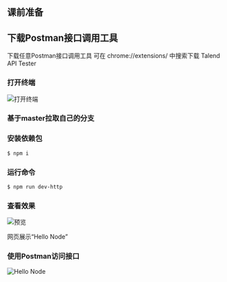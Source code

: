 ## 课前准备

## 下载Postman接口调用工具
下载任意Postman接口调用工具
可在 chrome://extensions/ 中搜索下载 Talend API Tester

### 打开终端
![打开终端](https://img.alicdn.com/imgextra/i2/O1CN01kEa7NI1lLMeSHaRLc_!!6000000004802-2-tps-351-192.png)

### 基于master拉取自己的分支

### 安装依赖包
```bash
$ npm i
```

### 运行命令
```bash
$ npm run dev-http
```

### 查看效果
![预览](https://img.alicdn.com/imgextra/i2/O1CN01c34Vu11WJn3RQJ2Ks_!!6000000002768-0-tps-360-368.jpg)

网页展示“Hello Node”

### 使用Postman访问接口
![Hello Node](https://img.alicdn.com/imgextra/i4/O1CN016ph9Vh1sjMiVK0upw_!!6000000005802-0-tps-2154-996.jpg)